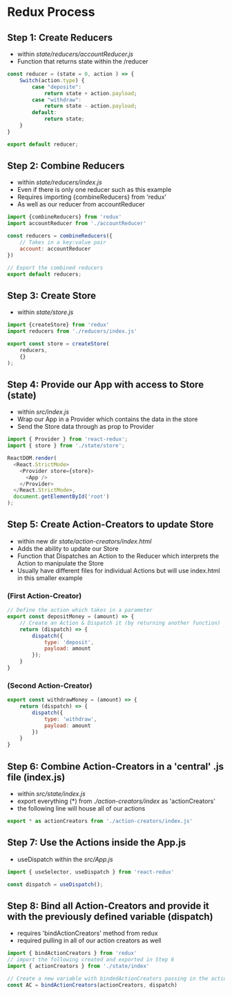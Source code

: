 # Redux Process

## Step 1: **Create Reducers**

- within _state/reducers/accountReducer.js_
- Function that returns state within the /reducer

```JavaScript
const reducer = (state = 0, action ) => {
    Switch(action.type) {
        case "deposite":
            return state + action.payload;
        case "withdraw":
            return state - action.payload;
        default:
            return state;
    }
}

export default reducer;
```

## Step 2: **Combine Reducers**

- within _state/reducers/index.js_
- Even if there is only one reducer such as this example
- Requires importing {combineReducers} from 'redux'
- As well as our reducer from accountReducer

```JavaScript
import {combineReducers} from 'redux'
import accountReducer from './accountReducer'

const reducers = combineReducers({
    // Takes in a key:value pair
    account: accountReducer
})

// Export the combined reducers
export default reducers;
```

## Step 3: **Create Store**

- within _state/store.js_

```JavaScript
import {createStore} from 'redux'
import reducers from './reducers/index.js'

export const store = createStore(
    reducers,
    {}
);
```

## Step 4: **Provide our App with access to Store (state)**

- within _src/index.js_
- Wrap our App in a Provider which contains the data in the store
- Send the Store data through as prop to Provider

```JavaScript
import { Provider } from 'react-redux';
import { store } from './state/store';

ReactDOM.render(
  <React.StrictMode>
    <Provider store={store}>
      <App />
    </Provider>
  </React.StrictMode>,
  document.getElementById('root')
);
```

## Step 5: **Create Action-Creators to update Store**

- within new dir _state/action-creators/index.html_
- Adds the ability to update our Store
- Function that Dispatches an Action to the Reducer which interprets the Action to manipulate the Store
- Usually have different files for individual Actions but will use index.html in this smaller example

### (First Action-Creator)

```JavaScript
// Define the action which takes in a parameter
export const depositMoney = (amount) => {
    // Create an Action & Dispatch it (by returning another function)
    return (dispatch) => {
        dispatch({
            type: 'deposit',
            payload: amount
        });
    }
}
```

### (Second Action-Creator)

```JavaScript
export const withdrawMoney = (amount) => {
    return (dispatch) => {
        dispatch({
            type: 'withdraw',
            payload: amount
        })
    }
}
```

## Step 6: **Combine Action-Creators in a 'central' .js file (index.js)**

- within _src/state/index.js_
- export everything (\*) from _./action-creators/index_ as 'actionCreators'
- the following line will house all of our actions

```JavaScript
export * as actionCreators from './action-creators/index.js'
```

## Step 7: **Use the Actions inside the App.js**

- useDispatch within the _src/App.js_

```JavaScript
import { useSelector, useDispatch } from 'react-redux'

const dispatch = useDispatch();
```

## Step 8: **Bind all Action-Creators and provide it with the previously defined variable (dispatch)**

- requires 'bindActionCreators' method from redux
- required pulling in all of our action creators as well

```JavaScript
import { bindActionCreators } from 'redux'
// import the following created and exported in Step 6
import { actionCreators } from './state/index'

// Create a new variable with bindedActionCreators passing in the actionCreators and the dispatch created in the previous Step
const AC = bindActionCreators(actionCreators, dispatch)
```
